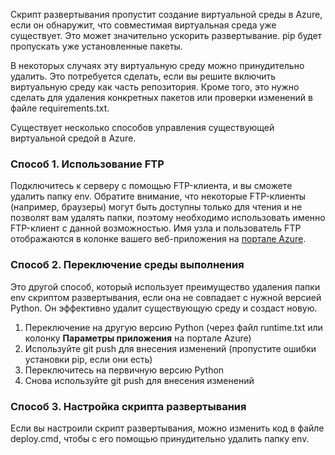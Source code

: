 Скрипт развертывания пропустит создание виртуальной среды в Azure, если он обнаружит, что совместимая виртуальная среда уже существует. Это может значительно ускорить развертывание. pip будет пропускать уже установленные пакеты.

В некоторых случаях эту виртуальную среду можно принудительно удалить. Это потребуется сделать, если вы решите включить виртуальную среду как часть репозитория. Кроме того, это нужно сделать для удаления конкретных пакетов или проверки изменений в файле requirements.txt.

Существует несколько способов управления существующей виртуальной средой в Azure.

### Способ 1. Использование FTP
Подключитесь к серверу с помощью FTP-клиента, и вы сможете удалить папку env. Обратите внимание, что некоторые FTP-клиенты (например, браузеры) могут быть доступны только для чтения и не позволят вам удалять папки, поэтому необходимо использовать именно FTP-клиент с данной возможностью. Имя узла и пользователь FTP отображаются в колонке вашего веб-приложения на [портале Azure](https://portal.azure.com).

### Способ 2. Переключение среды выполнения
Это другой способ, который использует преимущество удаления папки env скриптом развертывания, если она не совпадает с нужной версией Python. Он эффективно удалит существующую среду и создаст новую.

1. Переключение на другую версию Python (через файл runtime.txt или колонку **Параметры приложения** на портале Azure)
2. Используйте git push для внесения изменений (пропустите ошибки установки pip, если они есть)
3. Переключитесь на первичную версию Python
4. Снова используйте git push для внесения изменений

### Способ 3. Настройка скрипта развертывания
Если вы настроили скрипт развертывания, можно изменить код в файле deploy.cmd, чтобы с его помощью принудительно удалить папку env.

<!---HONumber=AcomDC_1125_2015-->